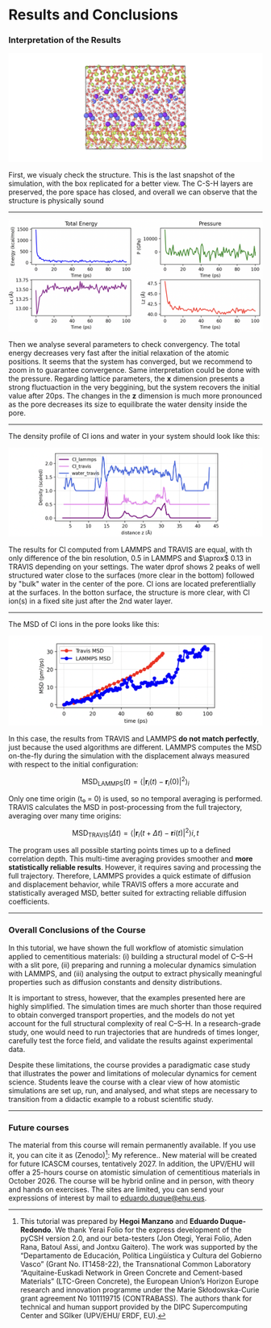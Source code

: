 # Results and Conclusions

### Interpretation of the Results

![system](/images/traj.png)

First, we visualy check the structure. This is the last snapshot of the simulation, with the box replicated for a better view. The C-S-H layers are preserved, the pore space has closed, and overall we can observe that the structure is physically sound

---

![equil](/images/equil.png)

Then we analyse several parameters to check convergency. The total energy decreases very fast after the initial relaxation of the atomic positions. It seems that the system has converged, but we recommend to zoom in to guarantee convergence. Same interpretation could be done with the pressure. Regarding lattice parameters, the **x** dimension presents a strong fluctuaction in the very beggining, but the system recovers the initial value after 20ps. The changes in the **z** dimension is much more pronounced as the pore decreases its size to equilibrate the water density inside the pore. 


---
The density profile of Cl ions and water in your system should look like this:

![MSD](/images/dprof.png)

The results for Cl computed from LAMMPS and TRAVIS are equal, with th only difference of the bin resolution, 0.5 in LAMMPS and $\aprox$ 0.13 in TRAVIS depending on your settings. The water dprof shows 2 peaks of well structured water close to the surfaces (more clear in the bottom) followed by "bulk"  water in the center of the pore. Cl ions are located preferentlially at the surfaces. In the botton surface, the structure is more clear, with Cl ion(s) in a fixed site just after the 2nd water layer. 

--- 

The MSD of Cl ions in the pore looks like this:

![MSD](/images/MSD.png)


In this case, the results from TRAVIS and LAMMPS **do not match perfectly**, just because the used algorithms are different. LAMMPS computes the MSD on-the-fly during the simulation with the displacement always measured with respect to the initial configuration:

$$
\mathrm{MSD}_{\text{LAMMPS}}(t) = \langle |\mathbf{r}_i(t) - \mathbf{r}_i(0)|^2 \rangle_i
$$

Only one time origin (t₀ = 0) is used, so no temporal averaging is performed. TRAVIS calculates the MSD in post-processing from the full trajectory, averaging over many time origins:

$$
\mathrm{MSD}_{\text{TRAVIS}}(\Delta t) = \langle |\mathbf{r}_i(t+\Delta t) - \mathbf{r}i(t)|^2 \rangle{i,t}
$$

The program uses all possible starting points times up to a defined correlation depth. This multi-time averaging provides smoother and **more statistically reliable results**. However, it requires saving and processing the full trajectory. Therefore, LAMMPS provides a quick estimate of diffusion and displacement behavior, while TRAVIS offers a more accurate and statistically averaged MSD, better suited for extracting reliable diffusion coefficients.


---

### Overall Conclusions of the Course

In this tutorial, we have shown the full workflow of atomistic simulation applied to cementitious materials: (i) building a structural model of C–S–H with a slit pore, (ii) preparing and running a molecular dynamics simulation with LAMMPS, and (iii) analysing the output to extract physically meaningful properties such as diffusion constants and density distributions.

It is important to stress, however, that the examples presented here are highly simplified. The simulation times are much shorter than those required to obtain converged transport properties, and the models do not yet account for the full structural complexity of real C–S–H. In a research-grade study, one would need to run trajectories that are hundreds of times longer, carefully test the force field, and validate the results against experimental data.

Despite these limitations, the course provides a paradigmatic case study that illustrates the power and limitations of molecular dynamics for cement science. Students leave the course with a clear view of how atomistic simulations are set up, run, and analysed, and what steps are necessary to transition from a didactic example to a robust scientific study.

---

### Future courses

The material from this course will remain permanently available. If you use it, you can cite it as (Zenodo)[^1]: My reference.. New material will be created for future ICASCM courses, tentatively 2027. In addition, the UPV/EHU will offer a 25-hours course on atomistic simulation of cementitious materials in October 2026. The course will be hybrid online and in person, with theory and hands on exercises. The sites are limited, you can send your expressions of interest by mail to [eduardo.duque@ehu.eus](eduardo.duque@ehu.eus).


[^1]: This tutorial was prepared by **Hegoi Manzano** and **Eduardo Duque-Redondo**. We thank Yerai Folio for the express development of the pyCSH version 2.0, and our beta-testers (Jon Otegi, Yerai Folio, Aden Rana, Batoul Assi, and Jontxu Gaitero). The work was supported by the “Departamento de Educación, Política Lingüística y Cultura del Gobierno Vasco” (Grant No.  IT1458-22), the Transnational Common Laboratory “Aquitaine-Euskadi Network in Green Concrete and Cement-based Materials” (LTC-Green Concrete), the European Union’s Horizon Europe research and innovation programme under the Marie Skłodowska-Curie grant agreement No 101119715 (CONTRABASS). The authors thank for technical and human support provided by the DIPC Supercomputing Center and SGIker (UPV/EHU/ ERDF, EU).


